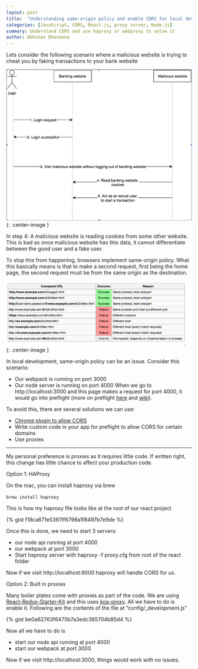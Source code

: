 ```yaml
---
layout: post
title:  "Understanding same-origin policy and enable CORS for local development with react"
categories: [JavaScript, CORS, React.js, proxy server, Node.js]
summary: Understand CORS and use haproxy or webproxy to solve it
author: Abhinav Dhasmana
---
```


Lets consider the following scenario where a malicious website is trying to cheat you by faking transactions to your bank website

![CORS](/images/blog/understanding-cors/cors1.png){: .center-image }

In step 4: A malicious website is reading cookies from some other website. This is bad as once malicious website has this data, it cannot differentiate between the good user and a fake user.

To stop this from happening, browsers implement same-origin policy. What this basically means is that to make a second request, first being the home page, the second request must be from the same origin as the destination.


![CORS rules](/images/blog/understanding-cors/cors2.png){: .center-image }

In local development, same-origin policy can be an issue. Consider this scenario:

* Our webpack is running on port 3000
* Our node server is running on port 4000
When we go to http://localhost:3000 and this page makes a request for port 4000, it would go into preflight (more on preflight [here] and [wiki]).


To avoid this, there are several solutions we can use:

* [Chrome plugin to allow CORS]
* Write custom code in your app for preflight to allow CORS for certain domains
* Use proxies

---

My personal preference is proxies as it requires little code. If written right, this change has little chance to affect your production code.

Option 1: HAProxy

On the mac, you can install haproxy via brew

```brew install haproxy```

This is how my haproxy file looks like at the root of our react project

{% gist f18ca671e53611f6798a1f8497b7e9de %}

Once this is done, we need to start 3 servers:

* our node api running at port 4000
* our webpack at port 3000
* Start haproxy server with haproxy -f proxy.cfg from root of the react folder

Now if we visit http://localhost:9000 haproxy will handle CORS for us.

Option 2: Built in proxies

Many boiler plates come with proxies as part of the code. We are using [React-Redux-Starter-Kit] and this uses [koa-proxy]. All we have to do is enable it. Following are the contents of the file at “config/_development.js”

{% gist be0a62763f6475b7a3edc365704b85d4 %}

Now all we have to do is

* start our node api running at port 4000
* start our webpack at port 3000


Now if we visit http://localhost:3000, things would work with no issues.


[here]: https://www.html5rocks.com/en/tutorials/cors/
[wiki]: https://en.wikipedia.org/wiki/
[Chrome plugin to allow CORS]: https://chrome.google.com/webstore/detail/allow-control-allow-origi/nlfbmbojpeacfghkpbjhddihlkkiljbi?hl=en
[koa-proxy]: https://www.npmjs.com/package/koa-proxy
[React-Redux-Starter-Kit]:https://github.com/davezuko/react-redux-starter-kit
